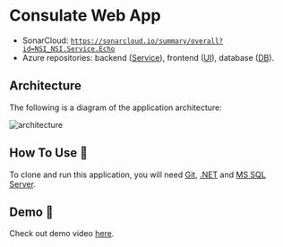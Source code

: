 # Consulate Web App

- SonarCloud: [`https://sonarcloud.io/summary/overall?id=NSI_NSI.Service.Echo`](https://sonarcloud.io/summary/overall?id=NSI_NSI.Service.Echo) <br>
- Azure repositories: backend ([Service](https://dev.azure.com/nsi/NSI%202021/_git/NSI.Service.Echo)), frontend ([UI](https://dev.azure.com/nsi/NSI%202021/_git/NSI.UI.Echo)), database ([DB](https://dev.azure.com/nsi/NSI%202021/_git/NSI.DB.Echo)).

## Architecture

The following is a diagram of the application architecture:

![architecture](https://user-images.githubusercontent.com/44180058/152588578-45eca551-38c7-4e7b-841f-c632662bb34b.png)

## How To Use :wrench:
To clone and run this application, you will need [Git](https://git-scm.com), [.NET](https://dotnet.microsoft.com/en-us/download) and [MS SQL Server](https://www.microsoft.com/en-us/sql-server/sql-server-downloads).

## Demo :movie_camera:
Check out demo video [here](https://drive.google.com/file/d/1qNhbIbIK2KRY1OwJxcCyX1nnegPMgq0X/view).
